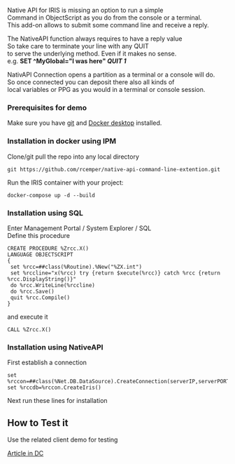 Native API for IRIS  is missing an option to run a simple   
Command in ObjectScript as you do from the console or a terminal.   
This add-on allows to submit some command line and receive a reply.   

The NativeAPI function always requires to have a reply value   
So take care to terminate your line with any QUIT <value>   
to serve the underlying method. Even if it makes no sense.    
e.g.   **SET ^MyGlobal="I was here" *QUIT 1***

NativAPI Connection opens a partition as a terminal or a console will do.  
So once connected you can deposit there also all kinds of     
local variables or PPG as you would in a terminal or console session.  
 
### Prerequisites for demo   
Make sure you have [git](https://git-scm.com/book/en/v2/Getting-Started-Installing-Git) and [Docker desktop](https://www.docker.com/products/docker-desktop) installed.   

### Installation in docker using IPM   
Clone/git pull the repo into any local directory   
```
git https://github.com/rcemper/native-api-command-line-extention.git
```
Run the IRIS container with your project: 
```
docker-compose up -d --build
```
### Installation using SQL
Enter Management Portal / System Explorer / SQL   
Define this procedure   
````
CREATE PROCEDURE %Zrcc.X()  
LANGUAGE OBJECTSCRIPT  
{   
 set %rcc=##class(%Routine).%New("%ZX.int")  
 set %rccline="x(%rcc) try {return $xecute(%rcc)} catch %rcc {return %rcc.DisplayString()}"  
 do %rcc.WriteLine(%rccline)   
 do %rcc.Save()   
 quit %rcc.Compile()   
}   
````
and execute it    
````
CALL %Zrcc.X()
````
### Installation using NativeAPI
First establish a connection    
````
set %rccon=##class(%Net.DB.DataSource).CreateConnection(serverIP,serverPORT,namespace,username,password)
set %rccdb=%rccon.CreateIris()
````
Next run these lines for installation    

## How to Test it
Use the related client demo for testing

[Article in DC](https://community.intersystems.com/post/remote-global-listing-using-nativeapi-objectscript-2)  

